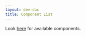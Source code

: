 ```yaml
---
layout: dev-doc
title: Component List
---
```


Look [here](https://github.com/oneops/circuit-oneops-1/tree/master/components/cookbooks) for available components.
